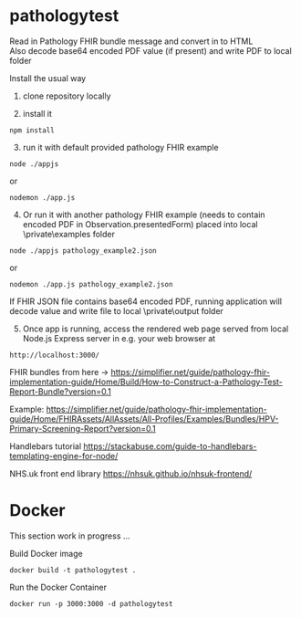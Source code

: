 # pathologytest
Read in Pathology FHIR bundle message and convert in to HTML  
Also decode base64 encoded PDF value (if present) and write PDF to local folder

Install the usual way

1) clone repository locally

2) install it

```
npm install
```

3) run it with default provided pathology FHIR example

```
node ./appjs
```

or 

```
nodemon ./app.js 
```

4) Or run it with another pathology FHIR example (needs to contain encoded PDF in Observation.presentedForm) placed into local \private\examples folder

```
node ./appjs pathology_example2.json
```

or 

```
nodemon ./app.js pathology_example2.json
```

If FHIR JSON file contains base64 encoded PDF, running application will decode value and write file to local \private\output folder 

5) Once app is running, access the rendered web page served from local Node.js Express server in e.g. your web browser at

```
http://localhost:3000/
```

FHIR bundles from here -> https://simplifier.net/guide/pathology-fhir-implementation-guide/Home/Build/How-to-Construct-a-Pathology-Test-Report-Bundle?version=0.1

Example:
https://simplifier.net/guide/pathology-fhir-implementation-guide/Home/FHIRAssets/AllAssets/All-Profiles/Examples/Bundles/HPV-Primary-Screening-Report?version=0.1

Handlebars tutorial
https://stackabuse.com/guide-to-handlebars-templating-engine-for-node/

NHS.uk front end library
https://nhsuk.github.io/nhsuk-frontend/


# Docker

This section work in progress ...  

Build Docker image
```
docker build -t pathologytest .
```

Run the Docker Container
```
docker run -p 3000:3000 -d pathologytest
```